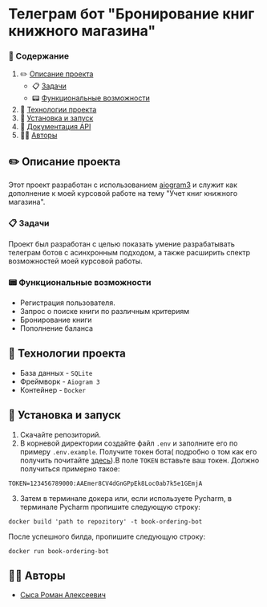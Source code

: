 # Телеграм бот "Бронирование книг книжного магазина"

### 📃 Содержание

1. ✏️ [Описание проекта](#project_desc)
    - 📋 [Задачи](#goals)
    - 📟 [Функциональные возможности](#func_abilities)
2. 📱 [Технологии проекта](#project_technologies)
3. 🔌 [Установка и запуск](#installation_and_launch)
4. 📗 [Документация API](#documentation_api)
5. 🧙‍♂️ [Авторы](#authors)
   <a name="project_desc"></a>

## ✏️ Описание проекта ##

Этот проект разработан c использованием <a href="https://github.com/aiogram/aiogram">aiogram3</a> и служит как
дополнение к моей курсовой работе на тему "Учет книг книжного магазина".

<a name="goals"></a>

### 📋 Задачи ###

Проект был разработан с целью показать умение разрабатывать телеграм ботов с асинхронным подходом, а также расширить
спектр возможностей моей курсовой работы.

<a name="func_abilities"></a>

### 📟 Функциональные возможности ###

- Регистрация пользователя.
- Запрос о поиске книги по различным критериям
- Бронирование книги
- Пополнение баланса

<a name="project_technologies"></a>

## 📱 Технологии проекта ##

- База данных - `SQLite`
- Фреймворк - `Aiogram 3`
- Контейнер - `Docker`

<a name="installation_and_launch"></a>

## 🔌 Установка и запуск ##

1. Скачайте репозиторий.
2. В корневой директории создайте файл ```.env``` и заполните его по примеру ```.env.example```. Получите токен бота(
   подробно о том как его получить почитайте <a href="https://www.cossa.ru/instahero/321374/">здесь</a>).В
   поле ```TOKEN``` вставьте ваш токен. Должно получиться примерно такое:

```commandline
TOKEN=123456789000:AAEmer8CV4dGnGPpEk8Loc0ab7k5e1GEmjA
```

3. Затем в терминале докера или, если используете Pycharm, в терминале Pycharm пропишите следующую строку:

```commandline
docker build 'path to repozitory' -t book-ordering-bot
```

После успешного билда, пропишите следующую строку:

```commandline
docker run book-ordering-bot
```

## 🧙‍♂️ Авторы

- [Сыса Роман Алексеевич](https://github.com/menma331)
